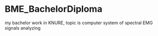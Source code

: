 # BME_BachelorDiploma
my bachelor work in KNURE, topic is computer system of spectral EMG signals analyzing 
